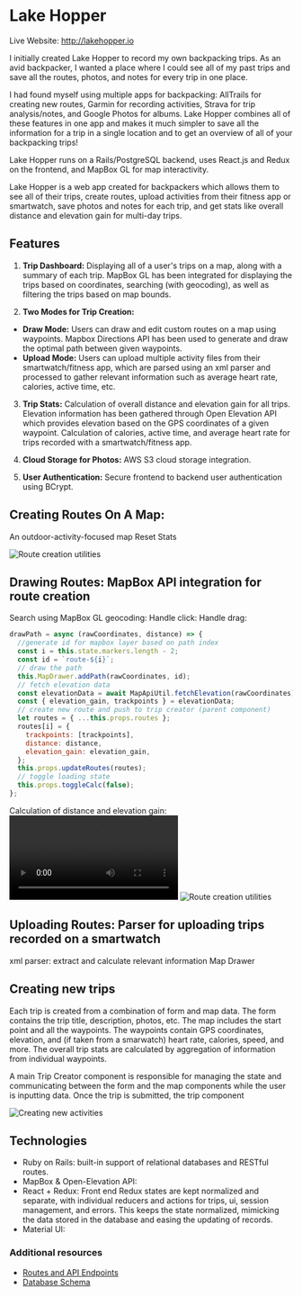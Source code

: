 # Lake Hopper

Live Website: http://lakehopper.io

I initially created Lake Hopper to record my own backpacking trips. As an avid backpacker, I wanted a place where I could see all of my past trips and save all the routes, photos, and notes for every trip in one place.

I had found myself using multiple apps for backpacking: AllTrails for creating new routes, Garmin for recording activities, Strava for trip analysis/notes, and Google Photos for albums. Lake Hopper combines all of these features in one app and makes it much simpler to save all the information for a trip in a single location and to get an overview of all of your backpacking trips!

Lake Hopper runs on a Rails/PostgreSQL backend, uses React.js and Redux on the frontend, and MapBox GL for map interactivity.

Lake Hopper is a web app created for backpackers which allows them to see all of their trips, create routes, upload activities from their fitness app or smartwatch, save photos and notes for each trip, and get stats like overall distance and elevation gain for multi-day trips.

## Features

1. **Trip Dashboard:** Displaying all of a user's trips on a map, along with a summary of each trip. MapBox GL has been integrated for displaying the trips based on coordinates, searching (with geocoding), as well as filtering the trips based on map bounds.

2. **Two Modes for Trip Creation:**
- **Draw Mode:** Users can draw and edit custom routes on a map using waypoints. Mapbox Directions API has been used to generate and draw the optimal path between given waypoints.
- **Upload Mode:** Users can upload multiple activity files from their smartwatch/fitness app, which are parsed using an xml parser and processed to gather relevant information such as average heart rate, calories, active time, etc.

3. **Trip Stats:** Calculation of overall distance and elevation gain for all trips. Elevation information has been gathered through Open Elevation API which provides elevation based on the GPS coordinates of a given waypoint. Calculation of calories, active time, and average heart rate for trips recorded with a smartwatch/fitness app.

4. **Cloud Storage for Photos:** AWS S3 cloud storage integration.

5. **User Authentication:** Secure frontend to backend user authentication using BCrypt.

## Creating Routes On A Map:

An outdoor-activity-focused map
Reset
Stats


![Route creation utilities](https://github.com/kiana-h/lake-hopper/route_creation_modes.png)

## Drawing Routes: MapBox API integration for route creation

Search using MapBox GL geocoding:
Handle click:
Handle drag:

```js
drawPath = async (rawCoordinates, distance) => {
  //generate id for mapbox layer based on path index
  const i = this.state.markers.length - 2;
  const id = `route-${i}`;
  // draw the path
  this.MapDrawer.addPath(rawCoordinates, id);
  // fetch elevation data
  const elevationData = await MapApiUtil.fetchElevation(rawCoordinates);
  const { elevation_gain, trackpoints } = elevationData;
  // create new route and push to trip creator (parent component)
  let routes = { ...this.props.routes };
  routes[i] = {
    trackpoints: [trackpoints],
    distance: distance,
    elevation_gain: elevation_gain,
  };
  this.props.updateRoutes(routes);
  // toggle loading state
  this.props.toggleCalc(false);
};
```

Calculation of distance and elevation gain:
![Creating new activities](https://github.com/kiana-h/lake-hopper/readme_assets/02_draw_1080.mov)
![Route creation utilities](https://github.com/kiana-h/lake-hopper/draw_route.gif)

## Uploading Routes: Parser for uploading trips recorded on a smartwatch

xml parser: extract and calculate relevant information
Map Drawer

## Creating new trips

Each trip is created from a combination of form and map data. The form contains the trip title, description, photos, etc. The map includes the start point and all the waypoints. The waypoints contain GPS coordinates, elevation, and (if taken from a smarwatch) heart rate, calories, speed, and more. The overall trip stats are calculated by aggregation of information from individual waypoints.

A main Trip Creator component is responsible for managing the state and communicating between the form and the map components while the user is inputting data. Once the trip is submitted, the trip component

![Creating new activities](https://github.com/kiana-h/new_activity.gif)

## Technologies

- Ruby on Rails: built-in support of relational databases and RESTful routes.
- MapBox & Open-Elevation API:
- React + Redux: Front end Redux states are kept normalized and separate, with individual reducers and actions for trips, ui, session management, and errors. This keeps the state normalized, mimicking the data stored in the database and easing the updating of records.
- Material UI:

### Additional resources

- [Routes and API Endpoints](https://github.com/kiana-h/lake-hopper/wiki/Routes)
- [Database Schema](https://github.com/kiana-h/lake-hopper/wiki/Schema)
